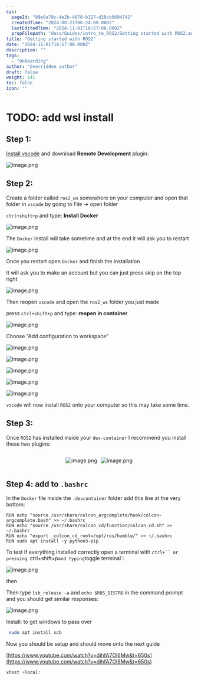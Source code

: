 ```yaml
---
sys:
  pageId: "89e0a78c-4e2b-4070-b327-d28cb0694742"
  createdTime: "2024-08-21T00:24:00.000Z"
  lastEditedTime: "2024-11-01T18:57:00.000Z"
  propFilepath: "docs/Guides/intro_to_ROS2/Getting started with ROS2.md"
title: "Getting started with ROS2"
date: "2024-11-01T18:57:00.000Z"
description: ""
tags:
  - "Onboarding"
author: "Overridden author"
draft: false
weight: 141
toc: false
icon: ""
---
```


# TODO: add wsl install

## Step 1:

[Install vscode](https://code.visualstudio.com/download) and download **Remote Development** plugin:

![image.png](https://prod-files-secure.s3.us-west-2.amazonaws.com/d518164a-d88e-44d1-a4ee-3adb3bd8bce0/efb52993-1881-4a40-b95e-6f020334f022/image.png?X-Amz-Algorithm=AWS4-HMAC-SHA256&X-Amz-Content-Sha256=UNSIGNED-PAYLOAD&X-Amz-Credential=ASIAZI2LB4662Y2X2KCZ%2F20250213%2Fus-west-2%2Fs3%2Faws4_request&X-Amz-Date=20250213T190132Z&X-Amz-Expires=3600&X-Amz-Security-Token=IQoJb3JpZ2luX2VjEPL%2F%2F%2F%2F%2F%2F%2F%2F%2F%2FwEaCXVzLXdlc3QtMiJGMEQCICGBT6RoxKC1pKWspE8ObIcVscYZdMPTW8%2F%2BqG%2BY1zU9AiAPdDSOWGHEgc610wUQ9HbLPjYlb8DUFtS93d2JB8C6Ayr%2FAwgbEAAaDDYzNzQyMzE4MzgwNSIMNZcbDK1AHZvVBOUIKtwD%2FSyPH6X95ordQbxfZNsa7mKuugtjoUUrgrhSyo5CUpFhYoiadnXljsHYXILWknbj9V9PqgvvoYZze7TLklC8qbENs07Ne6WULDL8ReMlHBEynEXmUmrHYUoszvJdMCKxhvAZdNgtNVvS%2FQktRJjKreY75oHaprvdkv24dohCkelaeVD2yhjTqO%2FqdABiRSLyWZ54xnj1jzSAK5XE36XZDfb9MLfpJ3Gw%2Bugwq7rgD73sNucvTxW8P%2BPGDvfaYqjNiuDTxqoTiKBkHr1Vjqb8l11DfOzG%2FcEz30MIb%2BkoFpe7l2Ohf6xO7D%2B1WkV1dnqYmlfXWABarZeh%2BAsLtKS%2FFF%2FBA0hwWocL2g6f2DjKnXcftmqa06vRHIv79jjzMH5OXKdopZOniNd44CN8t85RkpoX1SGKDDqTzX9F63LLCjQlPef9dyEUUSaL4wprHcSvJ3MTksY4BE%2BgHzjbq8xBRwovWGv4vrYXHvhcvBWpI15ZGeU996slQtpixdfmvuVZNAW9fggUtPTHiXDl6N2JvZqFT65uVeKLOvqzXOYzpGNyNYsmhr7deBJBKHldRY0VX67xs%2B6fMnbxLlqEg0i8%2F7Jjjin4Tcia4yA8P8r6DhWoUGDk6Z8HrZIPmosw%2FN64vQY6pgE06a5cweE0S880qk2ApgYG8ORPDRzynxtNDHQJxl09fhF9d8Ju74LixE0eYUi2wWeCOVgaT%2FGCIpSKlj%2FGsM9n6rCrjtEywhsDZatIJRGEB3c9TBYzWQpNxU9Z90jUOowzgNTUhFGQxqrLwv3X6p3xFhweWrnf5sCM2GHeRUhbnj4bQCeLKgtExstJsuCaxXuj9D4dlwiQsNtxg1lTRx9YlpMC94KU&X-Amz-Signature=1210d3c2d7c55194390c42551c8b77b335af0e3783d0709d2cef3eefd0fb7baa&X-Amz-SignedHeaders=host&x-id=GetObject)

## Step 2:

Create a folder called `ros2_ws` somewhere on your computer and open that folder in `vscode` by going to File → open folder 

`ctrl+shift+p` and type: **Install Docker**

![image.png](https://prod-files-secure.s3.us-west-2.amazonaws.com/d518164a-d88e-44d1-a4ee-3adb3bd8bce0/2269dc0e-1cd5-47ff-bceb-c04ad9b2eab0/image.png?X-Amz-Algorithm=AWS4-HMAC-SHA256&X-Amz-Content-Sha256=UNSIGNED-PAYLOAD&X-Amz-Credential=ASIAZI2LB4662Y2X2KCZ%2F20250213%2Fus-west-2%2Fs3%2Faws4_request&X-Amz-Date=20250213T190133Z&X-Amz-Expires=3600&X-Amz-Security-Token=IQoJb3JpZ2luX2VjEPL%2F%2F%2F%2F%2F%2F%2F%2F%2F%2FwEaCXVzLXdlc3QtMiJGMEQCICGBT6RoxKC1pKWspE8ObIcVscYZdMPTW8%2F%2BqG%2BY1zU9AiAPdDSOWGHEgc610wUQ9HbLPjYlb8DUFtS93d2JB8C6Ayr%2FAwgbEAAaDDYzNzQyMzE4MzgwNSIMNZcbDK1AHZvVBOUIKtwD%2FSyPH6X95ordQbxfZNsa7mKuugtjoUUrgrhSyo5CUpFhYoiadnXljsHYXILWknbj9V9PqgvvoYZze7TLklC8qbENs07Ne6WULDL8ReMlHBEynEXmUmrHYUoszvJdMCKxhvAZdNgtNVvS%2FQktRJjKreY75oHaprvdkv24dohCkelaeVD2yhjTqO%2FqdABiRSLyWZ54xnj1jzSAK5XE36XZDfb9MLfpJ3Gw%2Bugwq7rgD73sNucvTxW8P%2BPGDvfaYqjNiuDTxqoTiKBkHr1Vjqb8l11DfOzG%2FcEz30MIb%2BkoFpe7l2Ohf6xO7D%2B1WkV1dnqYmlfXWABarZeh%2BAsLtKS%2FFF%2FBA0hwWocL2g6f2DjKnXcftmqa06vRHIv79jjzMH5OXKdopZOniNd44CN8t85RkpoX1SGKDDqTzX9F63LLCjQlPef9dyEUUSaL4wprHcSvJ3MTksY4BE%2BgHzjbq8xBRwovWGv4vrYXHvhcvBWpI15ZGeU996slQtpixdfmvuVZNAW9fggUtPTHiXDl6N2JvZqFT65uVeKLOvqzXOYzpGNyNYsmhr7deBJBKHldRY0VX67xs%2B6fMnbxLlqEg0i8%2F7Jjjin4Tcia4yA8P8r6DhWoUGDk6Z8HrZIPmosw%2FN64vQY6pgE06a5cweE0S880qk2ApgYG8ORPDRzynxtNDHQJxl09fhF9d8Ju74LixE0eYUi2wWeCOVgaT%2FGCIpSKlj%2FGsM9n6rCrjtEywhsDZatIJRGEB3c9TBYzWQpNxU9Z90jUOowzgNTUhFGQxqrLwv3X6p3xFhweWrnf5sCM2GHeRUhbnj4bQCeLKgtExstJsuCaxXuj9D4dlwiQsNtxg1lTRx9YlpMC94KU&X-Amz-Signature=ab402758ecba4718d3d07e1f0e227787c4ae7a668fdc7c1d222fb8b7c6f12ee1&X-Amz-SignedHeaders=host&x-id=GetObject)

The `Docker` install will take sometime and at the end it will ask you to restart

![image.png](https://prod-files-secure.s3.us-west-2.amazonaws.com/d518164a-d88e-44d1-a4ee-3adb3bd8bce0/ed233f78-be33-4b1f-b89c-9c346c0e961e/image.png?X-Amz-Algorithm=AWS4-HMAC-SHA256&X-Amz-Content-Sha256=UNSIGNED-PAYLOAD&X-Amz-Credential=ASIAZI2LB4662Y2X2KCZ%2F20250213%2Fus-west-2%2Fs3%2Faws4_request&X-Amz-Date=20250213T190133Z&X-Amz-Expires=3600&X-Amz-Security-Token=IQoJb3JpZ2luX2VjEPL%2F%2F%2F%2F%2F%2F%2F%2F%2F%2FwEaCXVzLXdlc3QtMiJGMEQCICGBT6RoxKC1pKWspE8ObIcVscYZdMPTW8%2F%2BqG%2BY1zU9AiAPdDSOWGHEgc610wUQ9HbLPjYlb8DUFtS93d2JB8C6Ayr%2FAwgbEAAaDDYzNzQyMzE4MzgwNSIMNZcbDK1AHZvVBOUIKtwD%2FSyPH6X95ordQbxfZNsa7mKuugtjoUUrgrhSyo5CUpFhYoiadnXljsHYXILWknbj9V9PqgvvoYZze7TLklC8qbENs07Ne6WULDL8ReMlHBEynEXmUmrHYUoszvJdMCKxhvAZdNgtNVvS%2FQktRJjKreY75oHaprvdkv24dohCkelaeVD2yhjTqO%2FqdABiRSLyWZ54xnj1jzSAK5XE36XZDfb9MLfpJ3Gw%2Bugwq7rgD73sNucvTxW8P%2BPGDvfaYqjNiuDTxqoTiKBkHr1Vjqb8l11DfOzG%2FcEz30MIb%2BkoFpe7l2Ohf6xO7D%2B1WkV1dnqYmlfXWABarZeh%2BAsLtKS%2FFF%2FBA0hwWocL2g6f2DjKnXcftmqa06vRHIv79jjzMH5OXKdopZOniNd44CN8t85RkpoX1SGKDDqTzX9F63LLCjQlPef9dyEUUSaL4wprHcSvJ3MTksY4BE%2BgHzjbq8xBRwovWGv4vrYXHvhcvBWpI15ZGeU996slQtpixdfmvuVZNAW9fggUtPTHiXDl6N2JvZqFT65uVeKLOvqzXOYzpGNyNYsmhr7deBJBKHldRY0VX67xs%2B6fMnbxLlqEg0i8%2F7Jjjin4Tcia4yA8P8r6DhWoUGDk6Z8HrZIPmosw%2FN64vQY6pgE06a5cweE0S880qk2ApgYG8ORPDRzynxtNDHQJxl09fhF9d8Ju74LixE0eYUi2wWeCOVgaT%2FGCIpSKlj%2FGsM9n6rCrjtEywhsDZatIJRGEB3c9TBYzWQpNxU9Z90jUOowzgNTUhFGQxqrLwv3X6p3xFhweWrnf5sCM2GHeRUhbnj4bQCeLKgtExstJsuCaxXuj9D4dlwiQsNtxg1lTRx9YlpMC94KU&X-Amz-Signature=5c46f8d7bb68ce34c18238956ecceb296da45756d7d78f2e20a865d53ec7db80&X-Amz-SignedHeaders=host&x-id=GetObject)

Once you restart open `Docker` and finish the installation

It will ask you to make an account but you can just press skip on the top right

![image.png](https://prod-files-secure.s3.us-west-2.amazonaws.com/d518164a-d88e-44d1-a4ee-3adb3bd8bce0/21010ad9-1659-4fd9-9f59-9932a09b2a3d/image.png?X-Amz-Algorithm=AWS4-HMAC-SHA256&X-Amz-Content-Sha256=UNSIGNED-PAYLOAD&X-Amz-Credential=ASIAZI2LB4662Y2X2KCZ%2F20250213%2Fus-west-2%2Fs3%2Faws4_request&X-Amz-Date=20250213T190133Z&X-Amz-Expires=3600&X-Amz-Security-Token=IQoJb3JpZ2luX2VjEPL%2F%2F%2F%2F%2F%2F%2F%2F%2F%2FwEaCXVzLXdlc3QtMiJGMEQCICGBT6RoxKC1pKWspE8ObIcVscYZdMPTW8%2F%2BqG%2BY1zU9AiAPdDSOWGHEgc610wUQ9HbLPjYlb8DUFtS93d2JB8C6Ayr%2FAwgbEAAaDDYzNzQyMzE4MzgwNSIMNZcbDK1AHZvVBOUIKtwD%2FSyPH6X95ordQbxfZNsa7mKuugtjoUUrgrhSyo5CUpFhYoiadnXljsHYXILWknbj9V9PqgvvoYZze7TLklC8qbENs07Ne6WULDL8ReMlHBEynEXmUmrHYUoszvJdMCKxhvAZdNgtNVvS%2FQktRJjKreY75oHaprvdkv24dohCkelaeVD2yhjTqO%2FqdABiRSLyWZ54xnj1jzSAK5XE36XZDfb9MLfpJ3Gw%2Bugwq7rgD73sNucvTxW8P%2BPGDvfaYqjNiuDTxqoTiKBkHr1Vjqb8l11DfOzG%2FcEz30MIb%2BkoFpe7l2Ohf6xO7D%2B1WkV1dnqYmlfXWABarZeh%2BAsLtKS%2FFF%2FBA0hwWocL2g6f2DjKnXcftmqa06vRHIv79jjzMH5OXKdopZOniNd44CN8t85RkpoX1SGKDDqTzX9F63LLCjQlPef9dyEUUSaL4wprHcSvJ3MTksY4BE%2BgHzjbq8xBRwovWGv4vrYXHvhcvBWpI15ZGeU996slQtpixdfmvuVZNAW9fggUtPTHiXDl6N2JvZqFT65uVeKLOvqzXOYzpGNyNYsmhr7deBJBKHldRY0VX67xs%2B6fMnbxLlqEg0i8%2F7Jjjin4Tcia4yA8P8r6DhWoUGDk6Z8HrZIPmosw%2FN64vQY6pgE06a5cweE0S880qk2ApgYG8ORPDRzynxtNDHQJxl09fhF9d8Ju74LixE0eYUi2wWeCOVgaT%2FGCIpSKlj%2FGsM9n6rCrjtEywhsDZatIJRGEB3c9TBYzWQpNxU9Z90jUOowzgNTUhFGQxqrLwv3X6p3xFhweWrnf5sCM2GHeRUhbnj4bQCeLKgtExstJsuCaxXuj9D4dlwiQsNtxg1lTRx9YlpMC94KU&X-Amz-Signature=97ffb8e62c80eea4011f7ca1dd4ff41868f9fc7543b61ac9837c461d6594d7a3&X-Amz-SignedHeaders=host&x-id=GetObject)

Then reopen `vscode` and open the `ros2_ws` folder you just made

press `ctrl+shift+p` and type: **reopen in container**

![image.png](https://prod-files-secure.s3.us-west-2.amazonaws.com/d518164a-d88e-44d1-a4ee-3adb3bd8bce0/4e93b8c2-41ad-488c-8095-c74205196118/image.png?X-Amz-Algorithm=AWS4-HMAC-SHA256&X-Amz-Content-Sha256=UNSIGNED-PAYLOAD&X-Amz-Credential=ASIAZI2LB4662Y2X2KCZ%2F20250213%2Fus-west-2%2Fs3%2Faws4_request&X-Amz-Date=20250213T190133Z&X-Amz-Expires=3600&X-Amz-Security-Token=IQoJb3JpZ2luX2VjEPL%2F%2F%2F%2F%2F%2F%2F%2F%2F%2FwEaCXVzLXdlc3QtMiJGMEQCICGBT6RoxKC1pKWspE8ObIcVscYZdMPTW8%2F%2BqG%2BY1zU9AiAPdDSOWGHEgc610wUQ9HbLPjYlb8DUFtS93d2JB8C6Ayr%2FAwgbEAAaDDYzNzQyMzE4MzgwNSIMNZcbDK1AHZvVBOUIKtwD%2FSyPH6X95ordQbxfZNsa7mKuugtjoUUrgrhSyo5CUpFhYoiadnXljsHYXILWknbj9V9PqgvvoYZze7TLklC8qbENs07Ne6WULDL8ReMlHBEynEXmUmrHYUoszvJdMCKxhvAZdNgtNVvS%2FQktRJjKreY75oHaprvdkv24dohCkelaeVD2yhjTqO%2FqdABiRSLyWZ54xnj1jzSAK5XE36XZDfb9MLfpJ3Gw%2Bugwq7rgD73sNucvTxW8P%2BPGDvfaYqjNiuDTxqoTiKBkHr1Vjqb8l11DfOzG%2FcEz30MIb%2BkoFpe7l2Ohf6xO7D%2B1WkV1dnqYmlfXWABarZeh%2BAsLtKS%2FFF%2FBA0hwWocL2g6f2DjKnXcftmqa06vRHIv79jjzMH5OXKdopZOniNd44CN8t85RkpoX1SGKDDqTzX9F63LLCjQlPef9dyEUUSaL4wprHcSvJ3MTksY4BE%2BgHzjbq8xBRwovWGv4vrYXHvhcvBWpI15ZGeU996slQtpixdfmvuVZNAW9fggUtPTHiXDl6N2JvZqFT65uVeKLOvqzXOYzpGNyNYsmhr7deBJBKHldRY0VX67xs%2B6fMnbxLlqEg0i8%2F7Jjjin4Tcia4yA8P8r6DhWoUGDk6Z8HrZIPmosw%2FN64vQY6pgE06a5cweE0S880qk2ApgYG8ORPDRzynxtNDHQJxl09fhF9d8Ju74LixE0eYUi2wWeCOVgaT%2FGCIpSKlj%2FGsM9n6rCrjtEywhsDZatIJRGEB3c9TBYzWQpNxU9Z90jUOowzgNTUhFGQxqrLwv3X6p3xFhweWrnf5sCM2GHeRUhbnj4bQCeLKgtExstJsuCaxXuj9D4dlwiQsNtxg1lTRx9YlpMC94KU&X-Amz-Signature=e9a89829599c8924ad6911f96435b2ccde614e89ff075588febee0bfa3f6d1a0&X-Amz-SignedHeaders=host&x-id=GetObject)

Choose “Add configuration to workspace”

![image.png](https://prod-files-secure.s3.us-west-2.amazonaws.com/d518164a-d88e-44d1-a4ee-3adb3bd8bce0/9560b282-5060-4989-ba37-97e7b2c22476/image.png?X-Amz-Algorithm=AWS4-HMAC-SHA256&X-Amz-Content-Sha256=UNSIGNED-PAYLOAD&X-Amz-Credential=ASIAZI2LB4662Y2X2KCZ%2F20250213%2Fus-west-2%2Fs3%2Faws4_request&X-Amz-Date=20250213T190133Z&X-Amz-Expires=3600&X-Amz-Security-Token=IQoJb3JpZ2luX2VjEPL%2F%2F%2F%2F%2F%2F%2F%2F%2F%2FwEaCXVzLXdlc3QtMiJGMEQCICGBT6RoxKC1pKWspE8ObIcVscYZdMPTW8%2F%2BqG%2BY1zU9AiAPdDSOWGHEgc610wUQ9HbLPjYlb8DUFtS93d2JB8C6Ayr%2FAwgbEAAaDDYzNzQyMzE4MzgwNSIMNZcbDK1AHZvVBOUIKtwD%2FSyPH6X95ordQbxfZNsa7mKuugtjoUUrgrhSyo5CUpFhYoiadnXljsHYXILWknbj9V9PqgvvoYZze7TLklC8qbENs07Ne6WULDL8ReMlHBEynEXmUmrHYUoszvJdMCKxhvAZdNgtNVvS%2FQktRJjKreY75oHaprvdkv24dohCkelaeVD2yhjTqO%2FqdABiRSLyWZ54xnj1jzSAK5XE36XZDfb9MLfpJ3Gw%2Bugwq7rgD73sNucvTxW8P%2BPGDvfaYqjNiuDTxqoTiKBkHr1Vjqb8l11DfOzG%2FcEz30MIb%2BkoFpe7l2Ohf6xO7D%2B1WkV1dnqYmlfXWABarZeh%2BAsLtKS%2FFF%2FBA0hwWocL2g6f2DjKnXcftmqa06vRHIv79jjzMH5OXKdopZOniNd44CN8t85RkpoX1SGKDDqTzX9F63LLCjQlPef9dyEUUSaL4wprHcSvJ3MTksY4BE%2BgHzjbq8xBRwovWGv4vrYXHvhcvBWpI15ZGeU996slQtpixdfmvuVZNAW9fggUtPTHiXDl6N2JvZqFT65uVeKLOvqzXOYzpGNyNYsmhr7deBJBKHldRY0VX67xs%2B6fMnbxLlqEg0i8%2F7Jjjin4Tcia4yA8P8r6DhWoUGDk6Z8HrZIPmosw%2FN64vQY6pgE06a5cweE0S880qk2ApgYG8ORPDRzynxtNDHQJxl09fhF9d8Ju74LixE0eYUi2wWeCOVgaT%2FGCIpSKlj%2FGsM9n6rCrjtEywhsDZatIJRGEB3c9TBYzWQpNxU9Z90jUOowzgNTUhFGQxqrLwv3X6p3xFhweWrnf5sCM2GHeRUhbnj4bQCeLKgtExstJsuCaxXuj9D4dlwiQsNtxg1lTRx9YlpMC94KU&X-Amz-Signature=852614a64b40ac2ffc78bf9782ab8131fc7722cad5eb3c3e9acebf3d85523a2f&X-Amz-SignedHeaders=host&x-id=GetObject)

![image.png](https://prod-files-secure.s3.us-west-2.amazonaws.com/d518164a-d88e-44d1-a4ee-3adb3bd8bce0/2ee63f81-886b-48e8-a553-dc6e5eac99e4/image.png?X-Amz-Algorithm=AWS4-HMAC-SHA256&X-Amz-Content-Sha256=UNSIGNED-PAYLOAD&X-Amz-Credential=ASIAZI2LB4662Y2X2KCZ%2F20250213%2Fus-west-2%2Fs3%2Faws4_request&X-Amz-Date=20250213T190132Z&X-Amz-Expires=3600&X-Amz-Security-Token=IQoJb3JpZ2luX2VjEPL%2F%2F%2F%2F%2F%2F%2F%2F%2F%2FwEaCXVzLXdlc3QtMiJGMEQCICGBT6RoxKC1pKWspE8ObIcVscYZdMPTW8%2F%2BqG%2BY1zU9AiAPdDSOWGHEgc610wUQ9HbLPjYlb8DUFtS93d2JB8C6Ayr%2FAwgbEAAaDDYzNzQyMzE4MzgwNSIMNZcbDK1AHZvVBOUIKtwD%2FSyPH6X95ordQbxfZNsa7mKuugtjoUUrgrhSyo5CUpFhYoiadnXljsHYXILWknbj9V9PqgvvoYZze7TLklC8qbENs07Ne6WULDL8ReMlHBEynEXmUmrHYUoszvJdMCKxhvAZdNgtNVvS%2FQktRJjKreY75oHaprvdkv24dohCkelaeVD2yhjTqO%2FqdABiRSLyWZ54xnj1jzSAK5XE36XZDfb9MLfpJ3Gw%2Bugwq7rgD73sNucvTxW8P%2BPGDvfaYqjNiuDTxqoTiKBkHr1Vjqb8l11DfOzG%2FcEz30MIb%2BkoFpe7l2Ohf6xO7D%2B1WkV1dnqYmlfXWABarZeh%2BAsLtKS%2FFF%2FBA0hwWocL2g6f2DjKnXcftmqa06vRHIv79jjzMH5OXKdopZOniNd44CN8t85RkpoX1SGKDDqTzX9F63LLCjQlPef9dyEUUSaL4wprHcSvJ3MTksY4BE%2BgHzjbq8xBRwovWGv4vrYXHvhcvBWpI15ZGeU996slQtpixdfmvuVZNAW9fggUtPTHiXDl6N2JvZqFT65uVeKLOvqzXOYzpGNyNYsmhr7deBJBKHldRY0VX67xs%2B6fMnbxLlqEg0i8%2F7Jjjin4Tcia4yA8P8r6DhWoUGDk6Z8HrZIPmosw%2FN64vQY6pgE06a5cweE0S880qk2ApgYG8ORPDRzynxtNDHQJxl09fhF9d8Ju74LixE0eYUi2wWeCOVgaT%2FGCIpSKlj%2FGsM9n6rCrjtEywhsDZatIJRGEB3c9TBYzWQpNxU9Z90jUOowzgNTUhFGQxqrLwv3X6p3xFhweWrnf5sCM2GHeRUhbnj4bQCeLKgtExstJsuCaxXuj9D4dlwiQsNtxg1lTRx9YlpMC94KU&X-Amz-Signature=957ca06723d4e25f09abc4620901bed763994a3c9e1ebd9a8bbbac693dee9870&X-Amz-SignedHeaders=host&x-id=GetObject)

![image.png](https://prod-files-secure.s3.us-west-2.amazonaws.com/d518164a-d88e-44d1-a4ee-3adb3bd8bce0/ae1580b2-b048-407e-aed9-b584224a7a04/image.png?X-Amz-Algorithm=AWS4-HMAC-SHA256&X-Amz-Content-Sha256=UNSIGNED-PAYLOAD&X-Amz-Credential=ASIAZI2LB4662Y2X2KCZ%2F20250213%2Fus-west-2%2Fs3%2Faws4_request&X-Amz-Date=20250213T190133Z&X-Amz-Expires=3600&X-Amz-Security-Token=IQoJb3JpZ2luX2VjEPL%2F%2F%2F%2F%2F%2F%2F%2F%2F%2FwEaCXVzLXdlc3QtMiJGMEQCICGBT6RoxKC1pKWspE8ObIcVscYZdMPTW8%2F%2BqG%2BY1zU9AiAPdDSOWGHEgc610wUQ9HbLPjYlb8DUFtS93d2JB8C6Ayr%2FAwgbEAAaDDYzNzQyMzE4MzgwNSIMNZcbDK1AHZvVBOUIKtwD%2FSyPH6X95ordQbxfZNsa7mKuugtjoUUrgrhSyo5CUpFhYoiadnXljsHYXILWknbj9V9PqgvvoYZze7TLklC8qbENs07Ne6WULDL8ReMlHBEynEXmUmrHYUoszvJdMCKxhvAZdNgtNVvS%2FQktRJjKreY75oHaprvdkv24dohCkelaeVD2yhjTqO%2FqdABiRSLyWZ54xnj1jzSAK5XE36XZDfb9MLfpJ3Gw%2Bugwq7rgD73sNucvTxW8P%2BPGDvfaYqjNiuDTxqoTiKBkHr1Vjqb8l11DfOzG%2FcEz30MIb%2BkoFpe7l2Ohf6xO7D%2B1WkV1dnqYmlfXWABarZeh%2BAsLtKS%2FFF%2FBA0hwWocL2g6f2DjKnXcftmqa06vRHIv79jjzMH5OXKdopZOniNd44CN8t85RkpoX1SGKDDqTzX9F63LLCjQlPef9dyEUUSaL4wprHcSvJ3MTksY4BE%2BgHzjbq8xBRwovWGv4vrYXHvhcvBWpI15ZGeU996slQtpixdfmvuVZNAW9fggUtPTHiXDl6N2JvZqFT65uVeKLOvqzXOYzpGNyNYsmhr7deBJBKHldRY0VX67xs%2B6fMnbxLlqEg0i8%2F7Jjjin4Tcia4yA8P8r6DhWoUGDk6Z8HrZIPmosw%2FN64vQY6pgE06a5cweE0S880qk2ApgYG8ORPDRzynxtNDHQJxl09fhF9d8Ju74LixE0eYUi2wWeCOVgaT%2FGCIpSKlj%2FGsM9n6rCrjtEywhsDZatIJRGEB3c9TBYzWQpNxU9Z90jUOowzgNTUhFGQxqrLwv3X6p3xFhweWrnf5sCM2GHeRUhbnj4bQCeLKgtExstJsuCaxXuj9D4dlwiQsNtxg1lTRx9YlpMC94KU&X-Amz-Signature=855376f9ec4fc39ce27e093aacb76333ed57c02f52f9cec21160e3cf2d2a86d2&X-Amz-SignedHeaders=host&x-id=GetObject)

![image.png](https://prod-files-secure.s3.us-west-2.amazonaws.com/d518164a-d88e-44d1-a4ee-3adb3bd8bce0/53255b28-f75e-430f-b9e3-c0ac8577e42b/image.png?X-Amz-Algorithm=AWS4-HMAC-SHA256&X-Amz-Content-Sha256=UNSIGNED-PAYLOAD&X-Amz-Credential=ASIAZI2LB4662Y2X2KCZ%2F20250213%2Fus-west-2%2Fs3%2Faws4_request&X-Amz-Date=20250213T190133Z&X-Amz-Expires=3600&X-Amz-Security-Token=IQoJb3JpZ2luX2VjEPL%2F%2F%2F%2F%2F%2F%2F%2F%2F%2FwEaCXVzLXdlc3QtMiJGMEQCICGBT6RoxKC1pKWspE8ObIcVscYZdMPTW8%2F%2BqG%2BY1zU9AiAPdDSOWGHEgc610wUQ9HbLPjYlb8DUFtS93d2JB8C6Ayr%2FAwgbEAAaDDYzNzQyMzE4MzgwNSIMNZcbDK1AHZvVBOUIKtwD%2FSyPH6X95ordQbxfZNsa7mKuugtjoUUrgrhSyo5CUpFhYoiadnXljsHYXILWknbj9V9PqgvvoYZze7TLklC8qbENs07Ne6WULDL8ReMlHBEynEXmUmrHYUoszvJdMCKxhvAZdNgtNVvS%2FQktRJjKreY75oHaprvdkv24dohCkelaeVD2yhjTqO%2FqdABiRSLyWZ54xnj1jzSAK5XE36XZDfb9MLfpJ3Gw%2Bugwq7rgD73sNucvTxW8P%2BPGDvfaYqjNiuDTxqoTiKBkHr1Vjqb8l11DfOzG%2FcEz30MIb%2BkoFpe7l2Ohf6xO7D%2B1WkV1dnqYmlfXWABarZeh%2BAsLtKS%2FFF%2FBA0hwWocL2g6f2DjKnXcftmqa06vRHIv79jjzMH5OXKdopZOniNd44CN8t85RkpoX1SGKDDqTzX9F63LLCjQlPef9dyEUUSaL4wprHcSvJ3MTksY4BE%2BgHzjbq8xBRwovWGv4vrYXHvhcvBWpI15ZGeU996slQtpixdfmvuVZNAW9fggUtPTHiXDl6N2JvZqFT65uVeKLOvqzXOYzpGNyNYsmhr7deBJBKHldRY0VX67xs%2B6fMnbxLlqEg0i8%2F7Jjjin4Tcia4yA8P8r6DhWoUGDk6Z8HrZIPmosw%2FN64vQY6pgE06a5cweE0S880qk2ApgYG8ORPDRzynxtNDHQJxl09fhF9d8Ju74LixE0eYUi2wWeCOVgaT%2FGCIpSKlj%2FGsM9n6rCrjtEywhsDZatIJRGEB3c9TBYzWQpNxU9Z90jUOowzgNTUhFGQxqrLwv3X6p3xFhweWrnf5sCM2GHeRUhbnj4bQCeLKgtExstJsuCaxXuj9D4dlwiQsNtxg1lTRx9YlpMC94KU&X-Amz-Signature=844b39f95ed7aa20b90a02e9de11a5c2cd1c36c6ef625335e13fcca6895dfa24&X-Amz-SignedHeaders=host&x-id=GetObject)

![image.png](https://prod-files-secure.s3.us-west-2.amazonaws.com/d518164a-d88e-44d1-a4ee-3adb3bd8bce0/7c562767-5af9-4ffb-97d1-327bcdf4ee00/image.png?X-Amz-Algorithm=AWS4-HMAC-SHA256&X-Amz-Content-Sha256=UNSIGNED-PAYLOAD&X-Amz-Credential=ASIAZI2LB4662Y2X2KCZ%2F20250213%2Fus-west-2%2Fs3%2Faws4_request&X-Amz-Date=20250213T190133Z&X-Amz-Expires=3600&X-Amz-Security-Token=IQoJb3JpZ2luX2VjEPL%2F%2F%2F%2F%2F%2F%2F%2F%2F%2FwEaCXVzLXdlc3QtMiJGMEQCICGBT6RoxKC1pKWspE8ObIcVscYZdMPTW8%2F%2BqG%2BY1zU9AiAPdDSOWGHEgc610wUQ9HbLPjYlb8DUFtS93d2JB8C6Ayr%2FAwgbEAAaDDYzNzQyMzE4MzgwNSIMNZcbDK1AHZvVBOUIKtwD%2FSyPH6X95ordQbxfZNsa7mKuugtjoUUrgrhSyo5CUpFhYoiadnXljsHYXILWknbj9V9PqgvvoYZze7TLklC8qbENs07Ne6WULDL8ReMlHBEynEXmUmrHYUoszvJdMCKxhvAZdNgtNVvS%2FQktRJjKreY75oHaprvdkv24dohCkelaeVD2yhjTqO%2FqdABiRSLyWZ54xnj1jzSAK5XE36XZDfb9MLfpJ3Gw%2Bugwq7rgD73sNucvTxW8P%2BPGDvfaYqjNiuDTxqoTiKBkHr1Vjqb8l11DfOzG%2FcEz30MIb%2BkoFpe7l2Ohf6xO7D%2B1WkV1dnqYmlfXWABarZeh%2BAsLtKS%2FFF%2FBA0hwWocL2g6f2DjKnXcftmqa06vRHIv79jjzMH5OXKdopZOniNd44CN8t85RkpoX1SGKDDqTzX9F63LLCjQlPef9dyEUUSaL4wprHcSvJ3MTksY4BE%2BgHzjbq8xBRwovWGv4vrYXHvhcvBWpI15ZGeU996slQtpixdfmvuVZNAW9fggUtPTHiXDl6N2JvZqFT65uVeKLOvqzXOYzpGNyNYsmhr7deBJBKHldRY0VX67xs%2B6fMnbxLlqEg0i8%2F7Jjjin4Tcia4yA8P8r6DhWoUGDk6Z8HrZIPmosw%2FN64vQY6pgE06a5cweE0S880qk2ApgYG8ORPDRzynxtNDHQJxl09fhF9d8Ju74LixE0eYUi2wWeCOVgaT%2FGCIpSKlj%2FGsM9n6rCrjtEywhsDZatIJRGEB3c9TBYzWQpNxU9Z90jUOowzgNTUhFGQxqrLwv3X6p3xFhweWrnf5sCM2GHeRUhbnj4bQCeLKgtExstJsuCaxXuj9D4dlwiQsNtxg1lTRx9YlpMC94KU&X-Amz-Signature=1d9740143cda9348c8d0dbfc727728a7396629ec74e5c9d4c7542903c1480773&X-Amz-SignedHeaders=host&x-id=GetObject)

`vscode` will now install `ROS2` onto your computer so this may take some time.

## Step 3:

Once `ROS2` has installed inside your `dev-container` I recommend you install these two plugins:

<div style="display: flex;flex-direction: row; column-gap:10px; max-width: 630px;justify-content: center;">
<div>

![image.png](https://prod-files-secure.s3.us-west-2.amazonaws.com/d518164a-d88e-44d1-a4ee-3adb3bd8bce0/3fc3d550-5a54-4ba1-ba6b-faa01cdb7369/image.png?X-Amz-Algorithm=AWS4-HMAC-SHA256&X-Amz-Content-Sha256=UNSIGNED-PAYLOAD&X-Amz-Credential=ASIAZI2LB466WDIGZGL6%2F20250213%2Fus-west-2%2Fs3%2Faws4_request&X-Amz-Date=20250213T190137Z&X-Amz-Expires=3600&X-Amz-Security-Token=IQoJb3JpZ2luX2VjEPL%2F%2F%2F%2F%2F%2F%2F%2F%2F%2FwEaCXVzLXdlc3QtMiJHMEUCIQCSdO701ZbaSyuEaRyb9ypIHttGW1QnC6sgOuVdjGtZvQIgIhAweDl11J8kLFwfoA3cv8M%2FRG7pLrB9IyhPdpD5rgcq%2FwMIGxAAGgw2Mzc0MjMxODM4MDUiDCteKfgM0MBdyBEIyircA%2Fu61C9o%2FwR3TZYhu0p4ivpF32b8HpanfNjy8FjdFZ7K2xg3eu%2BJOxPIFOBjzvwKK%2BzNRQ7k6hs18SDElDE0d0bMgrFF6QlH%2FI0samd%2FO7bo%2FYZfXT4PIt%2BZnhLkann0TOVNefP61Jc5dbbruzc79TmLChlzJqVOvUbiaAyCzfy40VgxAMjweEiiFPa78Si9KFumcleqhwMPVYfAsfgazXzD1%2FQWFjQAA%2Fs2piguu86kgHQ4UCSoetuVcfioFKLQ7tzmSHjbrCslNpiJOUgbxuRyDcge7wCdpIWuAlm4%2ByZDdfIO%2BMYHTKsn94VxZlqO8Z8v895PJWHbMpg3Ac3RJVf%2FCsuZyAzElyW2dBDoOfbnc0p4TSWtEIedsQoU%2BNOtookGp8M4yW07%2Bn%2Fz7QZ4807MqukmUdCxFc2DND2dUqePpuLKJfn3bPiwCySNyLd7QMk0TX6LrTV16d915URrBhGAfNdWktrLrgRMmp2b8qJgQPNNxy%2BICAsZGUXgY523c5Gki7hmw4jA%2BMQUuIFvKhuY8kVkBdVTXfKaVrdt2MuKsxTgbVJ7%2FXz9P%2FJG9baswl1I2j09zGiwNUnyiRr1rpHS2IGMau%2Fwkg%2B0BYVAzN%2FeAoVZhTnG78YwkCgoMIbfuL0GOqUBdqFfO%2FtQXIOPn%2B2uQerU0nocn7QrAHegdMOSaZUyOQB1zDHfZ4GpGjFr1AKQ307EBhCo0%2F9jPHSS8FC7HIYadcr%2BtNu7Tog0GamZNdEt5DTrWqlDvi5cKfLhnOcI1NZ2C6kXAgHI5U9AbHOtB4JK4V2uzHuDsHu3oOgtEvNGMlbOlNgufr2lFlQN09rJDyDaDxTEdU2ggnCjOYJm3Mp9ZFRgrU0d&X-Amz-Signature=4afa7675d0654b5f211fe734c9a5bcac2f6d3b67b20043a6a3670a24ff09e642&X-Amz-SignedHeaders=host&x-id=GetObject)

</div>
<div>

![image.png](https://prod-files-secure.s3.us-west-2.amazonaws.com/d518164a-d88e-44d1-a4ee-3adb3bd8bce0/d994cc66-13c2-4093-a5a3-f84cf4601a82/image.png?X-Amz-Algorithm=AWS4-HMAC-SHA256&X-Amz-Content-Sha256=UNSIGNED-PAYLOAD&X-Amz-Credential=ASIAZI2LB466QET3TIUZ%2F20250213%2Fus-west-2%2Fs3%2Faws4_request&X-Amz-Date=20250213T190138Z&X-Amz-Expires=3600&X-Amz-Security-Token=IQoJb3JpZ2luX2VjEPL%2F%2F%2F%2F%2F%2F%2F%2F%2F%2FwEaCXVzLXdlc3QtMiJIMEYCIQDrQbeF4o%2BT8KIk%2BX5NvmUIW6%2FWWj4QNC6mLWOYrnWm4AIhANiRwTmdJE3epOmkbs5E930f4nc9MM3lcz7HsBzp4maZKv8DCBsQABoMNjM3NDIzMTgzODA1IgwCIQEK0%2B7HyXQw%2Fbkq3AOEDgVzGuzSliRXxUohUq%2FIdBBXst1kjw2THbk3pWeGs9zMcu5Edau7koKlWn5rcE6Vz%2B%2BHG6Y6BPu%2B8%2FFlL0ajykzBSDZIgzDO%2F0FSDAPNFFo2hyvcjYeigEqVo9flWPONHXd2e1SgFQvbNkGHNOtj%2BwhkvsQNb2nlE23rSUDF3hg%2Fvx3T2sk%2B%2FQB7uH6MHc9WeRI1p0ReQan1koO8R1L1cnSMxd2N10noK21BxLJb3unCeDgIbsFwPQMDw%2B%2FBWCDUss8F3wAOYNYI3yzRUF%2FVhWvlQqg53O49XovOs71rOFsJP5FTNUkzFvIZ0y9pE2%2FI0MHLgyJbCKCie2qLpXRbtDPEd4z50PfB3%2Fek49T0Yf6h0K8%2BKeAMgQIyKJ8uxkvdgk%2F2ztDoCAlE1T26kUU6j3QcuZOwoiAPWgpaDoCbXt6qnxJRAuEwldTPZoOQE1P6f09aj9%2FH%2BOFN9Avucdad04710wswkBubl%2BWadn4Xye5Lziggl3sUfk7k%2BD6S1memUn3XvSLKbVn2at5MZLzTQ150nAESVs%2F%2FOnjuqIzDTalfdOjhIwTBoBqSPCa7LYp7BBgNG8tpsth%2FA8wZamqRzDPtLxd8MNCVJ%2BzWMoXEHXrD0tw%2BlqbbuZExwTCi4Li9BjqkAUDjTTyY1diCTivuchTW2OYp6cYAE7m%2BeK7V73p7tJ9SAKhXywIJR5eFoJwPtzEK%2F6KG4SWjGdaZNsEEz0hOMWuNL0pbLuNc1KITnHY%2BOU6BKEs90g0z4X6z7T2Ph88wD9rk4HcOuodkTOIxB9qxuSuqduU1nDgdDz0G0WgzR9zc8t%2BBaO15Jva%2B3QZB6DJGjg%2FbWRYfwymKi3QVVp9I1gbb7RhL&X-Amz-Signature=3da3386b275495c5bd103d6fe647947fecad2a15617bdf5d82860731ad1dc497&X-Amz-SignedHeaders=host&x-id=GetObject)

</div>
</div>

## Step 4: add to `.bashrc`

In the `Docker` file inside the `.devcontainer` folder add this line at the very bottom: 

```docker
RUN echo "source /usr/share/colcon_argcomplete/hook/colcon-argcomplete.bash" >> ~/.bashrc
RUN echo "source /usr/share/colcon_cd/function/colcon_cd.sh" >> ~/.bashrc
RUN echo "export _colcon_cd_root=/opt/ros/humble/" >> ~/.bashrc
RUN sudo apt install -y python3-pip 
```

To test if everything installed correctly open a terminal with `ctrl+`` or pressing `ctrl+shift+p` and typing `toggle terminal`:

![image.png](https://prod-files-secure.s3.us-west-2.amazonaws.com/d518164a-d88e-44d1-a4ee-3adb3bd8bce0/6a4943d8-b04e-4c02-9a58-775f3384d1a5/image.png?X-Amz-Algorithm=AWS4-HMAC-SHA256&X-Amz-Content-Sha256=UNSIGNED-PAYLOAD&X-Amz-Credential=ASIAZI2LB4662Y2X2KCZ%2F20250213%2Fus-west-2%2Fs3%2Faws4_request&X-Amz-Date=20250213T190133Z&X-Amz-Expires=3600&X-Amz-Security-Token=IQoJb3JpZ2luX2VjEPL%2F%2F%2F%2F%2F%2F%2F%2F%2F%2FwEaCXVzLXdlc3QtMiJGMEQCICGBT6RoxKC1pKWspE8ObIcVscYZdMPTW8%2F%2BqG%2BY1zU9AiAPdDSOWGHEgc610wUQ9HbLPjYlb8DUFtS93d2JB8C6Ayr%2FAwgbEAAaDDYzNzQyMzE4MzgwNSIMNZcbDK1AHZvVBOUIKtwD%2FSyPH6X95ordQbxfZNsa7mKuugtjoUUrgrhSyo5CUpFhYoiadnXljsHYXILWknbj9V9PqgvvoYZze7TLklC8qbENs07Ne6WULDL8ReMlHBEynEXmUmrHYUoszvJdMCKxhvAZdNgtNVvS%2FQktRJjKreY75oHaprvdkv24dohCkelaeVD2yhjTqO%2FqdABiRSLyWZ54xnj1jzSAK5XE36XZDfb9MLfpJ3Gw%2Bugwq7rgD73sNucvTxW8P%2BPGDvfaYqjNiuDTxqoTiKBkHr1Vjqb8l11DfOzG%2FcEz30MIb%2BkoFpe7l2Ohf6xO7D%2B1WkV1dnqYmlfXWABarZeh%2BAsLtKS%2FFF%2FBA0hwWocL2g6f2DjKnXcftmqa06vRHIv79jjzMH5OXKdopZOniNd44CN8t85RkpoX1SGKDDqTzX9F63LLCjQlPef9dyEUUSaL4wprHcSvJ3MTksY4BE%2BgHzjbq8xBRwovWGv4vrYXHvhcvBWpI15ZGeU996slQtpixdfmvuVZNAW9fggUtPTHiXDl6N2JvZqFT65uVeKLOvqzXOYzpGNyNYsmhr7deBJBKHldRY0VX67xs%2B6fMnbxLlqEg0i8%2F7Jjjin4Tcia4yA8P8r6DhWoUGDk6Z8HrZIPmosw%2FN64vQY6pgE06a5cweE0S880qk2ApgYG8ORPDRzynxtNDHQJxl09fhF9d8Ju74LixE0eYUi2wWeCOVgaT%2FGCIpSKlj%2FGsM9n6rCrjtEywhsDZatIJRGEB3c9TBYzWQpNxU9Z90jUOowzgNTUhFGQxqrLwv3X6p3xFhweWrnf5sCM2GHeRUhbnj4bQCeLKgtExstJsuCaxXuj9D4dlwiQsNtxg1lTRx9YlpMC94KU&X-Amz-Signature=034088b2160836d97774556cad50f88df037011425132f908a1400f52df72963&X-Amz-SignedHeaders=host&x-id=GetObject)

then 

Then type `lsb_release -a` and `echo $ROS_DISTRO` in the command prompt and you should get similar responses:

![image.png](https://prod-files-secure.s3.us-west-2.amazonaws.com/d518164a-d88e-44d1-a4ee-3adb3bd8bce0/3e635dec-a805-4e85-8b9e-d000e5b71a4e/image.png?X-Amz-Algorithm=AWS4-HMAC-SHA256&X-Amz-Content-Sha256=UNSIGNED-PAYLOAD&X-Amz-Credential=ASIAZI2LB4662Y2X2KCZ%2F20250213%2Fus-west-2%2Fs3%2Faws4_request&X-Amz-Date=20250213T190133Z&X-Amz-Expires=3600&X-Amz-Security-Token=IQoJb3JpZ2luX2VjEPL%2F%2F%2F%2F%2F%2F%2F%2F%2F%2FwEaCXVzLXdlc3QtMiJGMEQCICGBT6RoxKC1pKWspE8ObIcVscYZdMPTW8%2F%2BqG%2BY1zU9AiAPdDSOWGHEgc610wUQ9HbLPjYlb8DUFtS93d2JB8C6Ayr%2FAwgbEAAaDDYzNzQyMzE4MzgwNSIMNZcbDK1AHZvVBOUIKtwD%2FSyPH6X95ordQbxfZNsa7mKuugtjoUUrgrhSyo5CUpFhYoiadnXljsHYXILWknbj9V9PqgvvoYZze7TLklC8qbENs07Ne6WULDL8ReMlHBEynEXmUmrHYUoszvJdMCKxhvAZdNgtNVvS%2FQktRJjKreY75oHaprvdkv24dohCkelaeVD2yhjTqO%2FqdABiRSLyWZ54xnj1jzSAK5XE36XZDfb9MLfpJ3Gw%2Bugwq7rgD73sNucvTxW8P%2BPGDvfaYqjNiuDTxqoTiKBkHr1Vjqb8l11DfOzG%2FcEz30MIb%2BkoFpe7l2Ohf6xO7D%2B1WkV1dnqYmlfXWABarZeh%2BAsLtKS%2FFF%2FBA0hwWocL2g6f2DjKnXcftmqa06vRHIv79jjzMH5OXKdopZOniNd44CN8t85RkpoX1SGKDDqTzX9F63LLCjQlPef9dyEUUSaL4wprHcSvJ3MTksY4BE%2BgHzjbq8xBRwovWGv4vrYXHvhcvBWpI15ZGeU996slQtpixdfmvuVZNAW9fggUtPTHiXDl6N2JvZqFT65uVeKLOvqzXOYzpGNyNYsmhr7deBJBKHldRY0VX67xs%2B6fMnbxLlqEg0i8%2F7Jjjin4Tcia4yA8P8r6DhWoUGDk6Z8HrZIPmosw%2FN64vQY6pgE06a5cweE0S880qk2ApgYG8ORPDRzynxtNDHQJxl09fhF9d8Ju74LixE0eYUi2wWeCOVgaT%2FGCIpSKlj%2FGsM9n6rCrjtEywhsDZatIJRGEB3c9TBYzWQpNxU9Z90jUOowzgNTUhFGQxqrLwv3X6p3xFhweWrnf5sCM2GHeRUhbnj4bQCeLKgtExstJsuCaxXuj9D4dlwiQsNtxg1lTRx9YlpMC94KU&X-Amz-Signature=76c10b361961054aff124a742b1ea25b69c2b7a511ac9dd08c52adea30a5a9f3&X-Amz-SignedHeaders=host&x-id=GetObject)

Install:  to get windows to pass over

```bash
 sudo apt install xcb
```

Now you should be setup and should move onto the next guide 

[https://www.youtube.com/watch?v=dihfA7Ol6Mw&t=650s](https://www.youtube.com/watch?v=dihfA7Ol6Mw&t=650s)

```python
xhost +local:
```
